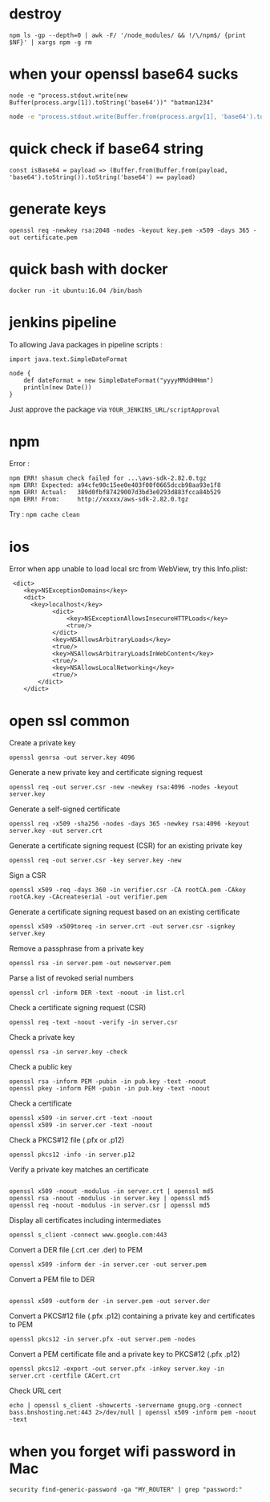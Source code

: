# destroy
```
npm ls -gp --depth=0 | awk -F/ '/node_modules/ && !/\/npm$/ {print $NF}' | xargs npm -g rm
```

# when your openssl base64 sucks
```
node -e "process.stdout.write(new Buffer(process.argv[1]).toString('base64'))" "batman1234"
```
```bash
node -e "process.stdout.write(Buffer.from(process.argv[1], 'base64').toString('utf8'))" "YmF0bWFuMTIzNA=="
```
# quick check if base64 string
```
const isBase64 = payload => (Buffer.from(Buffer.from(payload, 'base64').toString()).toString('base64') == payload)
```

# generate keys
```
openssl req -newkey rsa:2048 -nodes -keyout key.pem -x509 -days 365 -out certificate.pem
```

# quick bash with docker
```
docker run -it ubuntu:16.04 /bin/bash
```

# jenkins pipeline
To allowing Java packages in pipeline scripts : 
```
import java.text.SimpleDateFormat

node {
    def dateFormat = new SimpleDateFormat("yyyyMMddHHmm")
    println(new Date())
}
```
Just approve the package via `YOUR_JENKINS_URL/scriptApproval`

# npm
Error : 
```
npm ERR! shasum check failed for ...\aws-sdk-2.82.0.tgz
npm ERR! Expected: a94cfe90c15ee0e403f00f0665dccb98aa93e1f8
npm ERR! Actual:   389d0fbf87429007d3bd3e0293d883fcca84b529
npm ERR! From:     http://xxxxx/aws-sdk-2.82.0.tgz
```
Try :
``
npm cache clean
``
# ios
Error when app unable to load local src from WebView, try this Info.plist:
```
 <dict>
    <key>NSExceptionDomains</key>
    <dict>
      <key>localhost</key>
			<dict>
				<key>NSExceptionAllowsInsecureHTTPLoads</key>
				<true/>
			</dict>
			<key>NSAllowsArbitraryLoads</key>
			<true/>
			<key>NSAllowsArbitraryLoadsInWebContent</key>
			<true/>
			<key>NSAllowsLocalNetworking</key>
			<true/>
		</dict>
	</dict>
```

# open ssl common
Create a private key
```
openssl genrsa -out server.key 4096
```

Generate a new private key and certificate signing request
```
openssl req -out server.csr -new -newkey rsa:4096 -nodes -keyout server.key
```

Generate a self-signed certificate
```
openssl req -x509 -sha256 -nodes -days 365 -newkey rsa:4096 -keyout server.key -out server.crt
```

Generate a certificate signing request (CSR) for an existing private key
```
openssl req -out server.csr -key server.key -new
```
Sign a CSR
```
openssl x509 -req -days 360 -in verifier.csr -CA rootCA.pem -CAkey rootCA.key -CAcreateserial -out verifier.pem
```

Generate a certificate signing request based on an existing certificate
```
openssl x509 -x509toreq -in server.crt -out server.csr -signkey server.key
```

Remove a passphrase from a private key
```
openssl rsa -in server.pem -out newserver.pem
```

Parse a list of revoked serial numbers
```
openssl crl -inform DER -text -noout -in list.crl
```

Check a certificate signing request (CSR)

```
openssl req -text -noout -verify -in server.csr
```

Check a private key

```
openssl rsa -in server.key -check
```

Check a public key

```
openssl rsa -inform PEM -pubin -in pub.key -text -noout
openssl pkey -inform PEM -pubin -in pub.key -text -noout
```
Check a certificate

```
openssl x509 -in server.crt -text -noout
openssl x509 -in server.cer -text -noout
```
Check a PKCS#12 file (.pfx or .p12)
```
openssl pkcs12 -info -in server.p12
```
Verify a private key matches an certificate

```

openssl x509 -noout -modulus -in server.crt | openssl md5
openssl rsa -noout -modulus -in server.key | openssl md5
openssl req -noout -modulus -in server.csr | openssl md5
```

Display all certificates including intermediates

```
openssl s_client -connect www.google.com:443
```

Convert a DER file (.crt .cer .der) to PEM
```
openssl x509 -inform der -in server.cer -out server.pem
```

Convert a PEM file to DER
```

openssl x509 -outform der -in server.pem -out server.der
```

Convert a PKCS#12 file (.pfx .p12) containing a private key and certificates to PEM
```
openssl pkcs12 -in server.pfx -out server.pem -nodes
```

Convert a PEM certificate file and a private key to PKCS#12 (.pfx .p12)
```
openssl pkcs12 -export -out server.pfx -inkey server.key -in server.crt -certfile CACert.crt
```

Check URL cert
```
echo | openssl s_client -showcerts -servername gnupg.org -connect bass.bnshosting.net:443 2>/dev/null | openssl x509 -inform pem -noout -text
```

# when you forget wifi password in Mac
```
security find-generic-password -ga "MY_ROUTER" | grep "password:"
```
